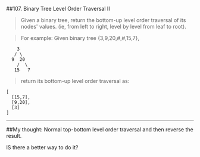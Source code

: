 ##107. Binary Tree Level Order Traversal II

> Given a binary tree, return the bottom-up level order traversal of its nodes' values. (ie, from left to right, level by level from leaf to root).

> For example:
Given binary tree {3,9,20,#,#,15,7},  
> 
        3
       / \
      9  20
        /  \
       15   7
> return its bottom-up level order traversal as:
> 
    [
      [15,7],
      [9,20],
      [3]
    ]

---
##My thought:
Normal top-bottom level order traversal and then reverse the result.

IS there a better way to do it?
